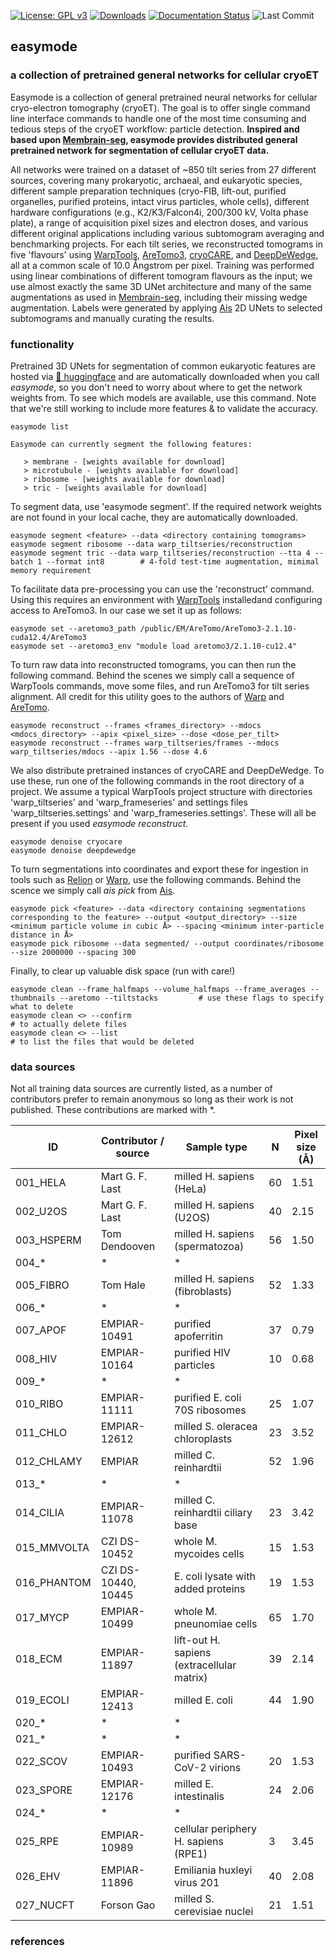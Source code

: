 [![License: GPL v3](https://img.shields.io/badge/License-GPLv3-blue.svg)](https://github.com/mgflast/easymode/LICENSE.txt)
[![Downloads](https://img.shields.io/pypi/dm/easymode)](https://pypi.org/project/easymode/)
[![Documentation Status](https://readthedocs.org/projects/easymode/badge/?version=latest)](https://easymode.readthedocs.io/en/latest/?badge=latest)
![Last Commit](https://img.shields.io/github/last-commit/mgflast/easymode)

## easymode
### a collection of pretrained general networks for cellular cryoET

Easymode is a collection of general pretrained neural networks for cellular cryo-electron tomography (cryoET). The goal is to offer single command line interface commands to handle one of the most time consuming and tedious steps of the cryoET workflow: particle detection. **Inspired and based upon [Membrain-seg](https://github.com/teamtomo/membrain-seg), easymode provides distributed general pretrained network for segmentation of cellular cryoET data.**    

All networks were trained on a dataset of ~850 tilt series from 27 different sources, covering many prokaryotic, archaeal, and eukaryotic species, different sample preparation techniques (cryo-FIB, lift-out, purified organelles, purified proteins, intact virus particles, whole cells), different hardware configurations (e.g., K2/K3/Falcon4i, 200/300 kV, Volta phase plate), a range of acquisition pixel sizes and electron doses, and various different original applications including various subtomogram averaging and benchmarking projects. For each tilt series, we reconstructed tomograms in five 'flavours' using [WarpTools](https://warpem.github.io/), [AreTomo3](https://github.com/czimaginginstitute/AreTomo3), [cryoCARE](https://github.com/juglab/cryoCARE_pip), and [DeepDeWedge](https://github.com/MLI-lab/DeepDeWedge), all at a common scale of 10.0 Ångstrom per pixel. Training was performed using linear combinations of different tomogram flavours as the input; we use almost exactly the same 3D UNet architecture and many of the same augmentations as used in [Membrain-seg](https://github.com/teamtomo/membrain-seg), including their missing wedge augmentation. Labels were generated by applying [Ais](github.com/bionanopatterning/Ais) 2D UNets to selected subtomograms and manually curating the results.

### functionality

Pretrained 3D UNets for segmentation of common eukaryotic features are hosted via [🤗 huggingface](https://huggingface.co/mgflast/easymode/tree/main) and are automatically downloaded when you call *easymode*, so you don't need to worry about where to get the network weights from. To see which models are available, use this command. Note that we're still working to include more features & to validate the accuracy.
```
easymode list
```

```
Easymode can currently segment the following features:

   > membrane - [weights available for download]
   > microtubule - [weights available for download]
   > ribosome - [weights available for download]
   > tric - [weights available for download]
```

To segment data, use 'easymode segment'. If the required network weights are not found in your local cache, they are automatically downloaded.
```
easymode segment <feature> --data <directory containing tomograms>
easymode segment ribosome --data warp_tiltseries/reconstruction
easymode segment tric --data warp_tiltseries/reconstruction --tta 4 --batch 1 --format int8        # 4-fold test-time augmentation, mimimal memory requirement
```
To facilitate data pre-processing you can use the 'reconstruct' command. Using this requires an environment with [WarpTools](https://warpem.github.io/warp/user_guide/warptools/installation/) installedand configuring access to AreTomo3. In our case we set it up as follows:
```
easymode set --aretomo3_path /public/EM/AreTomo/AreTomo3-2.1.10-cuda12.4/AreTomo3
easymode set --aretomo3_env "module load aretomo3/2.1.10-cu12.4"
```
To turn raw data into reconstructed tomograms, you can then run the following command. Behind the scenes we simply call a sequence of WarpTools commands, move some files, and run AreTomo3 for tilt series alignment. All credit for this utility goes to the authors of [Warp](https://warpem.github.io/warp/team/) and [AreTomo](https://github.com/czimaginginstitute/AreTomo3). 
```
easymode reconstruct --frames <frames_directory> --mdocs <mdocs_directory> --apix <pixel_size> --dose <dose_per_tilt>
easymode reconstruct --frames warp_tiltseries/frames --mdocs warp_tiltseries/mdocs --apix 1.56 --dose 4.6
```
We also distribute pretrained instances of cryoCARE and DeepDeWedge. To use these, run one of the following commands in the root directory of a project. We assume a typical WarpTools project structure with directories 'warp_tiltseries' and 'warp_frameseries' and settings files 'warp_tiltseries.settings' and 'warp_frameseries.settings'. These will all be present if you used _easymode reconstruct_.
```
easymode denoise cryocare
easymode denoise deepdewedge
```
To turn segmentations into coordinates and export these for ingestion in tools such as [Relion](https://github.com/3dem/relion) or [Warp](https://github.com/warpem/warp), use the following commands. Behind the scence we simply call _ais pick <arguments>_ from [Ais](github.com/bionanopatterning/Ais).
```
easymode pick <feature> --data <directory containing segmentations corresponding to the feature> --output <output_directory> --size <minimum particle volume in cubic Å> --spacing <minimum inter-particle distance in Å>
easymode pick ribosome --data segmented/ --output coordinates/ribosome --size 2000000 --spacing 300
```
Finally, to clear up valuable disk space (run with care!)
```
easymode clean --frame_halfmaps --volume_halfmaps --frame_averages --thumbnails --aretomo --tiltstacks         # use these flags to specify what to delete
easymode clean <> --confirm                                                                                    # to actually delete files
easymode clean <> --list                                                                                       # to list the files that would be deleted
```

### data sources

Not all training data sources are currently listed, as a number of contributors prefer to remain anonymous so long as their work is not published. These contributions are marked with *.


| ID          | Contributor / source | Sample type                                 | N  | Pixel size (Å) |
|-------------|----------------------|---------------------------------------------|----|----------------|
| 001_HELA    | Mart G. F. Last      | milled H. sapiens (HeLa)                    | 60 | 1.51           |
| 002_U2OS    | Mart G. F. Last      | milled H. sapiens (U2OS)                    | 40 | 2.15           |
| 003_HSPERM  | Tom Dendooven        | milled H. sapiens (spermatozoa)             | 56 | 1.50           |
| 004_*       | *                    | *                                           |    |                |
| 005_FIBRO   | Tom Hale             | milled H. sapiens (fibroblasts)             | 52 | 1.33           |
| 006_*       | *                    | *                                           |    |                |
| 007_APOF    | EMPIAR-10491         | purified apoferritin                        | 37 | 0.79           |
| 008_HIV     | EMPIAR-10164         | purified HIV particles                      | 10 | 0.68           |
| 009_*       | *                    | *                                           |    |                |
| 010_RIBO    | EMPIAR-11111         | purified E. coli 70S ribosomes              | 25 | 1.07           |
| 011_CHLO    | EMPIAR-12612         | milled S. oleracea chloroplasts             | 23 | 3.52           |
| 012_CHLAMY  | EMPIAR               | milled C. reinhardtii                       | 52 | 1.96           |
| 013_*       | *                    | *                                           |    |                |
| 014_CILIA   | EMPIAR-11078         | milled C. reinhardtii ciliary base          | 23 | 3.42           |
| 015_MMVOLTA | CZI DS-10452         | whole M. mycoides cells                     | 15 | 1.53           |
| 016_PHANTOM | CZI DS-10440, 10445  | E. coli lysate with added proteins          | 19 | 1.53           |
| 017_MYCP    | EMPIAR-10499         | whole M. pneunomiae cells                   | 65 | 1.70           |
| 018_ECM     | EMPIAR-11897         | lift-out H. sapiens (extracellular matrix)  | 39 | 2.14           |
| 019_ECOLI   | EMPIAR-12413         | milled E. coli                              | 44 | 1.90           |
| 020_*       | *                    | *                                           |    |                |
| 021_*       | *                    | *                                           |    |                |
| 022_SCOV    | EMPIAR-10493         | purified SARS-CoV-2 virions                 | 20 | 1.53           |
| 023_SPORE   | EMPIAR-12176         | milled E. intestinalis                      | 24 | 2.06           |
| 024_*       | *                    | *                                           |    |                |
| 025_RPE     | EMPIAR-10989         | cellular periphery H. sapiens (RPE1)        | 3  | 3.45           |
| 026_EHV     | EMPIAR-11896         | Emiliania huxleyi virus 201                 | 40 | 2.08           |
| 027_NUCFT   | Forson Gao           | milled S. cerevisiae nuclei                 | 21 | 1.51           |

### references

<todo> 